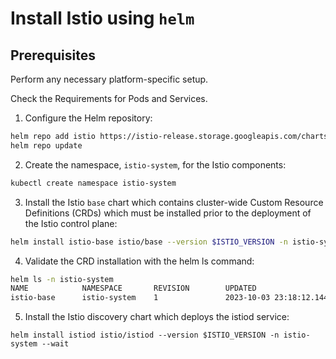# Install Istio using `helm`

## Prerequisites
Perform any necessary platform-specific setup.

Check the Requirements for Pods and Services.



1. Configure the Helm repository:

```sh
helm repo add istio https://istio-release.storage.googleapis.com/charts
helm repo update
```

2. Create the namespace, `istio-system`, for the Istio components:

```sh
kubectl create namespace istio-system
```

3. Install the Istio `base` chart which contains cluster-wide Custom Resource Definitions (CRDs) which must be installed prior to the deployment of the Istio control plane:

```sh
helm install istio-base istio/base --version $ISTIO_VERSION -n istio-system --set defaultRevision=default
```

4. Validate the CRD installation with the helm ls command:

```sh
helm ls -n istio-system
NAME            NAMESPACE       REVISION        UPDATED                                 STATUS          CHART           APP VERSION
istio-base      istio-system    1               2023-10-03 23:18:12.144454 +0700 +07    deployed        base-1.17.6     1.17.6  
```

5. Install the Istio discovery chart which deploys the istiod service:

```
helm install istiod istio/istiod --version $ISTIO_VERSION -n istio-system --wait
```